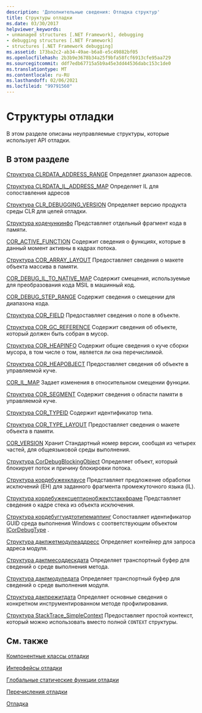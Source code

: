 ```yaml
---
description: 'Дополнительные сведения: Отладка структур'
title: Структуры отладки
ms.date: 03/30/2017
helpviewer_keywords:
- unmanaged structures [.NET Framework], debugging
- debugging structures [.NET Framework]
- structures [.NET Framework debugging]
ms.assetid: 173ba2c2-ab34-49ae-b6a8-e5c49882bf05
ms.openlocfilehash: 2b3b9e3678b34a25f9bfa58fcf6913cfe95aa729
ms.sourcegitcommit: ddf7edb67715a5b9a45e3dd44536dabc153c1de0
ms.translationtype: MT
ms.contentlocale: ru-RU
ms.lasthandoff: 02/06/2021
ms.locfileid: "99791560"
---
```

# <a name="debugging-structures"></a>Структуры отладки

В этом разделе описаны неуправляемые структуры, которые использует API отладки.

## <a name="in-this-section"></a>В этом разделе

 [Структура CLRDATA_ADDRESS_RANGE](clrdata-address-range-structure.md) Определяет диапазон адресов.

 [Структура CLRDATA_IL_ADDRESS_MAP](clrdata-il-address-map-structure.md) Определяет IL для сопоставления адресов

 [Структура CLR_DEBUGGING_VERSION](clr-debugging-version-structure.md) Определяет версию продукта среды CLR для целей отладки.

 [Структура кодечункинфо](codechunkinfo-structure.md) Представляет отдельный фрагмент кода в памяти.

 [COR_ACTIVE_FUNCTION](cor-active-function-structure.md) Содержит сведения о функциях, которые в данный момент активны в кадрах потока.

 [Структура COR_ARRAY_LAYOUT](cor-array-layout-structure.md) Предоставляет сведения о макете объекта массива в памяти.

 [COR_DEBUG_IL_TO_NATIVE_MAP](cor-debug-il-to-native-map-structure.md) Содержит смещения, используемые для преобразования кода MSIL в машинный код.

 [COR_DEBUG_STEP_RANGE](cor-debug-step-range-structure.md) Содержит сведения о смещении для диапазона кода.

 [Структура COR_FIELD](cor-field-structure.md) Предоставляет сведения о поле в объекте.

 [Структура COR_GC_REFERENCE](cor-gc-reference-structure.md) Содержит сведения об объекте, который должен быть собран в мусор.

 [Структура COR_HEAPINFO](cor-heapinfo-structure.md) Содержит общие сведения о куче сборки мусора, в том числе о том, является ли она перечислимой.

 [Структура COR_HEAPOBJECT](cor-heapobject-structure.md) Предоставляет сведения об объекте в управляемой куче.

 [COR_IL_MAP](cor-il-map-structure.md) Задает изменения в относительном смещении функции.

 [Структура COR_SEGMENT](cor-segment-structure.md) Содержит сведения о области памяти в управляемой куче.

 [Структура COR_TYPEID](cor-typeid-structure.md) Содержит идентификатор типа.

 [Структура COR_TYPE_LAYOUT](cor-type-layout-structure.md) Предоставляет сведения о макете объекта в памяти.

 [COR_VERSION](cor-version-structure.md) Хранит Стандартный номер версии, сообщая из четырех частей, для общеязыковой среды выполнения.

 [Структура CorDebugBlockingObject](cordebugblockingobject-structure.md) Определяет объект, который блокирует поток и причину блокировки потока.

 [Структура кордебужехклаусе](cordebugehclause-structure.md) Представляет предложение обработки исключений (EH) для заданного фрагмента промежуточного языка (IL).

 [Структура кордебужексцептионобжектстаккфраме](cordebugexceptionobjectstackframe-structure.md) Представляет сведения о кадре стека из объекта исключения.

 [Структура кордебуггуидтотипемаппинг](cordebugguidtotypemapping-structure.md) Сопоставляет идентификатор GUID среда выполнения Windows с соответствующим объектом [ICorDebugType](icordebugtype-interface.md) .

 [Структура дакпжетмодулеаддресс](dacpgetmoduleaddress-structure.md) Определяет контейнер для запроса адреса модуля.

 [Структура дакпмесоддескдата](dacpmethoddescdata-structure.md) Определяет транспортный буфер для сведений о среде выполнения метода.

 [Структура дакпмодуледата](dacpmoduledata-structure.md) Определяет транспортный буфер для сведений о среде выполнения модуля.

 [Структура дакпрежитдата](dacprejitdata-structure.md) Определяет основные сведения о конкретном инструментированном методе профилирования.

 [Структура StackTrace_SimpleContext](stacktrace-simplecontext-structure.md) Предоставляет простой контекст, который можно использовать вместо полной `CONTEXT` структуры.

## <a name="related-sections"></a>См. также

 [Компонентные классы отладки](debugging-coclasses.md)

 [Интерфейсы отладки](debugging-interfaces.md)

 [Глобальные статические функции отладки](debugging-global-static-functions.md)

 [Перечисления отладки](debugging-enumerations.md)

 [Отладка](index.md)
